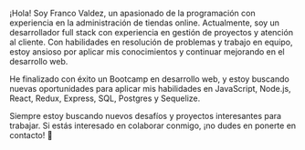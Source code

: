 ¡Hola! Soy Franco Valdez, un apasionado de la programación con experiencia en la administración de tiendas online. Actualmente, soy un desarrollador full stack con experiencia en gestión de proyectos y atención al cliente. Con habilidades en resolución de problemas y trabajo en equipo, estoy ansioso por aplicar mis conocimientos y continuar mejorando en el desarrollo web.

He finalizado con éxito un Bootcamp en desarrollo web, y estoy buscando nuevas oportunidades para aplicar mis habilidades en JavaScript, Node.js, React, Redux, Express, SQL, Postgres y Sequelize.

Siempre estoy buscando nuevos desafíos y proyectos interesantes para trabajar. Si estás interesado en colaborar conmigo, ¡no dudes en ponerte en contacto! 📧

